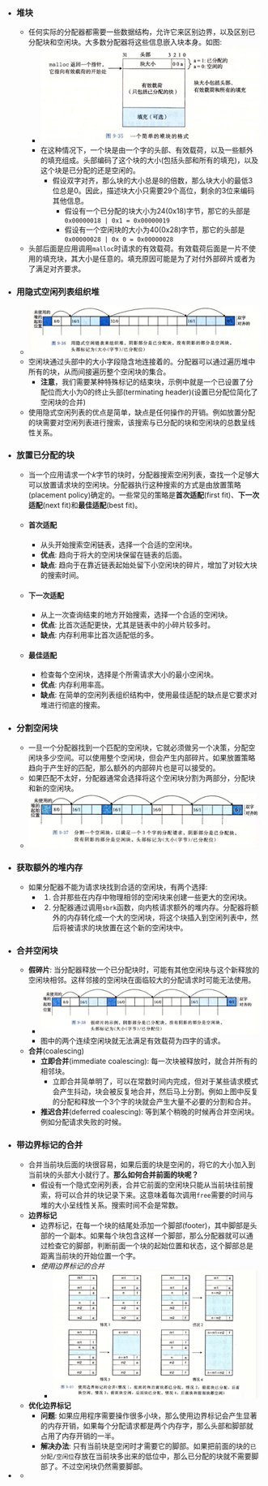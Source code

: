 - ### 堆块
	- 任何实际的分配器都需要一些数据结构，允许它来区别边界，以及区别已分配块和空闲块。大多数分配器将这些信息嵌入块本身。如图:
		- ![image.png](../assets/image_1663653180381_0.png)
		- 在这种情况下，一个块是由一个字的头部、有效载荷，以及一些额外的填充组成。头部编码了这个块的大小(包括头部和所有的填充)，以及这个块是已分配的还是空闲的。
			- 假设双字对齐，那么块的大小总是8的倍数，那么块大小的最低3位总是0。因此，描述块大小只需要29个高位，剩余的3位来编码其他信息。
				- 假设有一个已分配的块大小为24(0x18)字节，那它的头部是`0x00000018 | 0x1 = 0x00000019`
				- 假设有一个空闲块的大小为40(0x28)字节，那它的头部是`0x00000028 | 0x 0 = 0x00000028`
	- 头部后面是应用调用`malloc`时请求的有效载荷。有效载荷后面是一片不使用的填充块，其大小是任意的。填充原因可能是为了对付外部碎片或者为了满足对齐要求。
- ### 用隐式空闲列表组织堆
	- ![image.png](../assets/image_1663657127003_0.png)
	- 空闲块通过头部中的大小字段隐含地连接着的。分配器可以通过遍历堆中所有的块，从而间接遍历整个空闲块的集合。
		- **注意**，我们需要某种特殊标记的结束块，示例中就是一个已设置了分配位而大小为0的终止头部(terminating header)(设置已分配位简化了空闲块的合并)
	- 使用隐式空闲列表的优点是简单，缺点是任何操作的开销。例如放置分配的块需要对空闲列表进行搜索，该搜索与已分配的块和空闲块的总数呈线性关系。
- ### 放置已分配的块
	- 当一个应用请求一个$k$字节的块时，分配器搜索空闲列表，查找一个足够大可以放置请求块的空闲块。分配器执行这种搜索的方式是由放置策略(placement policy)确定的。一些常见的策略是**首次适配**(first fit)、**下一次适配**(next fit)和**最佳适配**(best fit)。
	- #### 首次适配
		- 从头开始搜索空闲链表，选择一个合适的空闲块。
		- **优点**: 趋向于将大的空闲块保留在链表的后面。
		- **缺点**: 趋向于在靠近链表起始处留下小空闲块的碎片，增加了对较大块的搜索时间。
	- #### 下一次适配
		- 从上一次查询结束的地方开始搜索，选择一个合适的空闲块。
		- **优点**: 比首次适配更快，尤其是链表中的小碎片较多时。
		- **缺点**: 内存利用率比首次适配低的多。
	- #### 最佳适配
		- 检查每个空闲块，选择是个所需请求大小的最小空闲块。
		- **优点**: 内存利用率高。
		- **缺点**: 在简单的空闲列表组织结构中，使用最佳适配的缺点是它要求对堆进行彻底的搜索。
- ### 分割空闲块
	- 一旦一个分配器找到一个匹配的空闲块，它就必须做另一个决策，分配空闲块多少空间。可以使用整个空闲块，但会产生内部碎片。如果放置策略趋向于产生好的匹配，那么额外的内部碎片也是可以接受的。
	- 如果匹配不太好，分配器通常会选择将这个空闲块分割为两部分，分配块和新的空闲块。
	- ![image.png](../assets/image_1663662147280_0.png)
- ### 获取额外的堆内存
	- 如果分配器不能为请求块找到合适的空闲块，有两个选择:
		- 1. 合并那些在内存中物理相邻的空闲块来创建一些更大的空闲块。
		- 2. 分配器通过调用`sbrk`函数，向内核请求额外的堆内存。分配器将额外的内存转化成一个大的空闲块，将这个块插入到空闲列表中，然后将被请求的块放置在这个新的空闲块中。
- ### 合并空闲块
	- **假碎片**: 当分配器释放一个已分配块时，可能有其他空闲块与这个新释放的空闲块相邻。这样邻接的空闲块在面临较大的分配请求时可能无法使用。
		- ![image.png](../assets/image_1665555507674_0.png)
		- 图中的两个连续空闲块就无法满足有效载荷为四字的请求。
	- **合并**(coalescing)
		- **立即合并**(immediate coalescing): 每一次块被释放时，就合并所有的相邻块。
			- 立即合并简单明了，可以在常数时间内完成，但对于某些请求模式会产生抖动，块会被反复地合并，然后马上分割。例如上图中反复的分配和释放一个3个字的块就会产生大量不必要的分割和合并。
		- **推迟合并**(deferred coalescing): 等到某个稍晚的时候再合并空闲块。例如分配请求失败的时候。
- ### 带边界标记的合并
	- 合并当前块后面的块很容易，如果后面的块是空闲的，将它的大小加入到当前块的头部大小就行了。**那么如何合并前面的块呢？**
		- 假设有一个隐式空闲列表，合并它前面的空闲块只能从当前块往前搜索，将可以合并的块记录下来。这意味着每次调用`free`需要的时间与堆的大小呈线性关系。搜索时间不会是常数。
	- **边界标记**
		- 边界标记，在每一个块的结尾处添加一个脚部(footer)，其中脚部是头部的一个副本。如果每个块包含这样一个脚部，那么分配器就可以通过检查它的脚部，判断前面一个块的起始位置和状态，这个脚部总是距离当前块的开始位置一个字。
		- *使用边界标记的合并*
			- ![image.png](../assets/image_1665560411159_0.png)
	- **优化边界标记**
		- **问题**: 如果应用程序需要操作很多小块，那么使用边界标记会产生显著的内存开销，如果每个分配请求都是两个内存字，那么头部和脚部就占用了内存开销的一半。
		- **解决办法**: 只有当前块是空闲时才需要它的脚部。如果把前面的块的`已分配/空闲位`存放在当前块多出来的低位中，那么已分配的块就不需要脚部了。不过空闲块仍然需要脚部。
-
	-